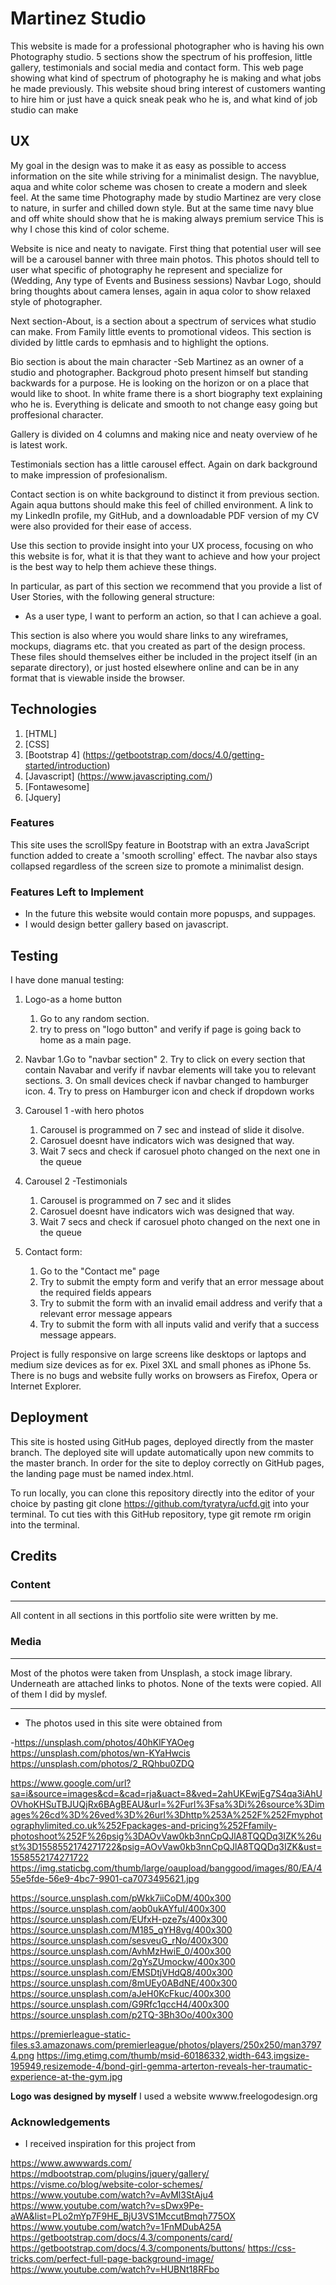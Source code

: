 # Martinez Studio

This website is made for a  professional photographer who is having his own Photography studio.
5 sections show the spectrum of his proffesion, little gallery, testimonials and social media and contact form.
This web page showing what kind of spectrum of photography he is making and what jobs he made previously.
This website shoud bring interest of customers wanting to hire him or just have a quick sneak peak who he is, and what kind of job studio can make

## UX 

My goal in the design was to make it as easy as possible to access information on the site while striving for a minimalist design.
The navyblue, aqua and white color scheme was chosen to create a modern and sleek feel. 
At the same time Photography made by studio Martinez are very close to nature, in surfer and chilled down style.
But at the same time navy blue and off white should show that he is making always premium service
This is why I chose this kind of color scheme.
 
Website is nice and neaty to navigate. First thing that potential user will see will be a carousel banner with three main photos.
This photos should tell to user what specific of photography he represent and specialize for (Wedding, Any type of Events and Business sessions)
Navbar Logo, should bring thoughts about camera lenses, again in aqua color to show relaxed style of photographer.

Next section-About, is a section about a spectrum of services what studio can make. From Family little events to promotional videos.
This section is divided by little cards to epmhasis and to highlight the options.

Bio section is about the main character -Seb Martinez as an owner of a studio and photographer.
Backgroud photo present himself but standing backwards for a purpose. He is looking on the horizon or on a place that would like to shoot.
In white frame there is a short biography text explaining who he is. Everything is delicate and smooth to not change easy going but proffesional character.

Gallery is divided on 4 columns and making nice and neaty overview of he is latest work.

Testimonials section has a little carousel effect. Again on dark background to make impression of profesionalism.

Contact section is on white background to distinct it from previous section. 
Again aqua buttons should make this feel of chilled environment.
 A link to my LinkedIn profile, my GitHub, and a downloadable PDF version of my CV were also provided for their ease of access.




Use this section to provide insight into your UX process, focusing on who this website is for, what it is that they want to achieve and how your project is the best way to help them achieve these things.

In particular, as part of this section we recommend that you provide a list of User Stories, with the following general structure:
- As a user type, I want to perform an action, so that I can achieve a goal.

This section is also where you would share links to any wireframes, mockups, diagrams etc. that you created as part of the design process. These files should themselves either be included in the project itself (in an separate directory), or just hosted elsewhere online and can be in any format that is viewable inside the browser.

## Technologies

1. [HTML]
2. [CSS]
3. [Bootstrap 4] (https://getbootstrap.com/docs/4.0/getting-started/introduction)
4. [Javascript] (https://www.javascripting.com/)
5. [Fontawesome]
6. [Jquery]

 
### Features
This site uses the scrollSpy feature in Bootstrap with an extra JavaScript function added to create a 'smooth scrolling' effect. The navbar also stays collapsed regardless of the screen size to promote a minimalist design.

### Features Left to Implement
- In the future this website would contain more popusps, and suppages.
- I would design better gallery based on javascript.


## Testing
I have done manual testing:

1. Logo-as a home button
   1. Go to any random section.
   2. try to press on "logo button" and verify if page is going back to home as a main page.

2. Navbar
   1.Go to "navbar section"
   2. Try to click on every section that contain Navabar and verify if navbar elements will take you to relevant sections.
   3. On small devices check if navbar changed to hamburger icon. 
   4. Try to press on Hamburger icon and check if dropdown works

3. Carousel 1 -with hero photos
   1. Carousel is programmed on 7 sec and instead of slide it disolve.
   2. Carosuel doesnt have indicators wich was designed that way.
   3. Wait 7 secs and check if carosuel photo changed on the next one in the queue

4. Carousel 2 -Testimonials
   1. Carousel is programmed on 7 sec and it slides
   2. Carosuel doesnt have indicators wich was designed that way.
   3. Wait 7 secs and check if carosuel photo changed on the next one in the queue


5. Contact form:
    1. Go to the "Contact me" page
    2. Try to submit the empty form and verify that an error message about the required fields appears
    3. Try to submit the form with an invalid email address and verify that a relevant error message appears
    4. Try to submit the form with all inputs valid and verify that a success message appears.


Project is fully responsive on large screens like desktops or laptops and medium size devices as for ex. Pixel 3XL and small phones as iPhone 5s.
There is no bugs and website fully works on browsers as Firefox, Opera or Internet Explorer.

## Deployment

This site is hosted using GitHub pages, deployed directly from the master branch. The deployed site will update automatically upon new commits to the master branch. In order for the site to deploy correctly on GitHub pages, the landing page must be named index.html.

To run locally, you can clone this repository directly into the editor of your choice by pasting git clone https://github.com/tyratyra/ucfd.git into your terminal. To cut ties with this GitHub repository, type git remote rm origin into the terminal.

## Credits

### Content
---
All content in all sections in this portfolio site were written by me.

### Media
---

Most of the photos were taken from Unsplash, a stock image library. Underneath are attached links to photos.
None of the texts were copied. All of them I did by myslef.

---
- The photos used in this site were obtained from

-https://unsplash.com/photos/40hKlFYAOeg
https://unsplash.com/photos/wn-KYaHwcis
https://unsplash.com/photos/2_RQhbu0ZDQ

https://www.google.com/url?sa=i&source=images&cd=&cad=rja&uact=8&ved=2ahUKEwjEg7S4qa3iAhUOVhoKHSuTBJUQjRx6BAgBEAU&url=%2Furl%3Fsa%3Di%26source%3Dimages%26cd%3D%26ved%3D%26url%3Dhttp%253A%252F%252Fmyphotographylimited.co.uk%252Fpackages-and-pricing%252Ffamily-photoshoot%252F%26psig%3DAOvVaw0kb3nnCpQJlA8TQQDq3IZK%26ust%3D1558552174271722&psig=AOvVaw0kb3nnCpQJlA8TQQDq3IZK&ust=1558552174271722
https://img.staticbg.com/thumb/large/oaupload/banggood/images/80/EA/455e5fde-56e9-4bc7-9901-ca7073495621.jpg


https://source.unsplash.com/pWkk7iiCoDM/400x300
https://source.unsplash.com/aob0ukAYfuI/400x300
https://source.unsplash.com/EUfxH-pze7s/400x300
https://source.unsplash.com/M185_qYH8vg/400x300
https://source.unsplash.com/sesveuG_rNo/400x300
https://source.unsplash.com/AvhMzHwiE_0/400x300
https://source.unsplash.com/2gYsZUmockw/400x300
https://source.unsplash.com/EMSDtjVHdQ8/400x300
https://source.unsplash.com/8mUEy0ABdNE/400x300
https://source.unsplash.com/aJeH0KcFkuc/400x300
https://source.unsplash.com/G9Rfc1qccH4/400x300
https://source.unsplash.com/p2TQ-3Bh3Oo/400x300

https://premierleague-static-files.s3.amazonaws.com/premierleague/photos/players/250x250/man37974.png
https://img.etimg.com/thumb/msid-60186332,width-643,imgsize-195949,resizemode-4/bond-girl-gemma-arterton-reveals-her-traumatic-experience-at-the-gym.jpg


**Logo was designed by myself**
I used a website wwww.freelogodesign.org

### Acknowledgements

- I received inspiration for this project from

https://www.awwwards.com/
https://mdbootstrap.com/plugins/jquery/gallery/
https://visme.co/blog/website-color-schemes/
https://www.youtube.com/watch?v=AvMl3StAju4
https://www.youtube.com/watch?v=sDwx9Pe-aWA&list=PLo2mYp7F9HE_BjU3VS1MccutBmqh775OX
https://www.youtube.com/watch?v=1FnMDubA25A
https://getbootstrap.com/docs/4.3/components/card/
https://getbootstrap.com/docs/4.3/components/buttons/
https://css-tricks.com/perfect-full-page-background-image/
https://www.youtube.com/watch?v=HUBNt18RFbo


